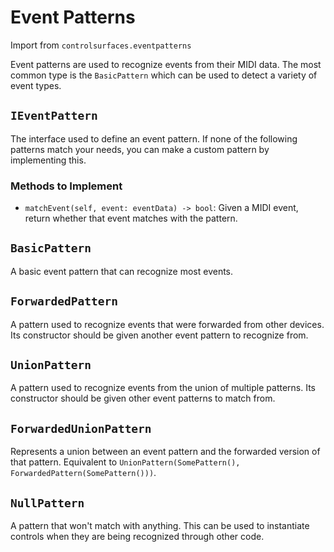
# Event Patterns

Import from `controlsurfaces.eventpatterns`

Event patterns are used to recognize events from their MIDI data. The most
common type is the `BasicPattern` which can be used to detect a variety of event
types.

## `IEventPattern`
The interface used to define an event pattern. If none of the following patterns
match your needs, you can make a custom pattern by implementing this.

### Methods to Implement
* `matchEvent(self, event: eventData) -> bool`: Given a MIDI event, return
  whether that event matches with the pattern.

## `BasicPattern`
A basic event pattern that can recognize most events.

## `ForwardedPattern`
A pattern used to recognize events that were forwarded from other devices. Its
constructor should be given another event pattern to recognize from.

## `UnionPattern`
A pattern used to recognize events from the union of multiple patterns. Its
constructor should be given other event patterns to match from.

## `ForwardedUnionPattern`
Represents a union between an event pattern and the forwarded version of that
pattern. Equivalent to
`UnionPattern(SomePattern(), ForwardedPattern(SomePattern()))`.

## `NullPattern`
A pattern that won't match with anything. This can be used to instantiate
controls when they are being recognized through other code.
